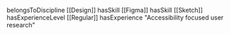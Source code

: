 belongsToDiscipline [[Design]]
hasSkill [[Figma]]
hasSkill [[Sketch]]
hasExperienceLevel [[Regular]]
hasExperience "Accessibility focused user research"
